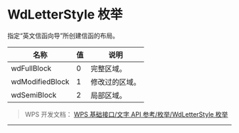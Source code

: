 # WdLetterStyle 枚举

指定“英文信函向导”所创建信函的布局。

| 名称            | 值  | 说明           |
|-----------------|-----|----------------|
| wdFullBlock     | 0   | 完整区域。     |
| wdModifiedBlock | 1   | 修改过的区域。 |
| wdSemiBlock     | 2   | 局部区域。     |

> WPS 开发文档： [WPS 基础接口/文字 API 参考/枚举/WdLetterStyle 枚举](https://qn.cache.wpscdn.cn/encs/doc/office_v19/topics/WPS%20%E5%9F%BA%E7%A1%80%E6%8E%A5%E5%8F%A3/%E6%96%87%E5%AD%97%20API%20%E5%8F%82%E8%80%83/%E6%9E%9A%E4%B8%BE/WdLetterStyle%20%E6%9E%9A%E4%B8%BE.html)

------------------------------------------------------------------------
